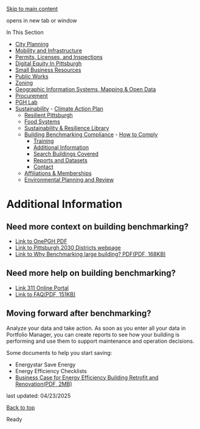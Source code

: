 [Skip to main content](https://www.pittsburghpa.gov/Business-Development/Sustainability/Building-Benchmarking-Compliance/Additional-Information#main-content)

opens in new tab or window

In This Section

- [City Planning](https://www.pittsburghpa.gov/Business-Development/City-Planning)
- [Mobility and Infrastructure](https://www.pittsburghpa.gov/Business-Development/Mobility-and-Infrastructure)
- [Permits, Licenses, and Inspections](https://www.pittsburghpa.gov/Business-Development/Permits-Licenses-and-Inspections)
- [Digital Equity In Pittsburgh](https://www.pittsburghpa.gov/Business-Development/Digital-Equity-In-Pittsburgh)
- [Small Business Resources](https://www.pittsburghpa.gov/Business-Development/Small-Business-Resources)
- [Public Works](https://www.pittsburghpa.gov/Business-Development/Public-Works)
- [Zoning](https://www.pittsburghpa.gov/Business-Development/Zoning)
- [Geographic Information Systems, Mapping & Open Data](https://www.pittsburghpa.gov/Business-Development/Geographic-Information-Systems-Mapping-Open-Data)
- [Procurement](https://www.pittsburghpa.gov/Business-Development/Procurement)
- [PGH Lab](https://www.pittsburghpa.gov/Business-Development/PGH-Lab)
- [Sustainability](https://www.pittsburghpa.gov/Business-Development/Sustainability)  - [Climate Action Plan](https://www.pittsburghpa.gov/Business-Development/Sustainability/Climate-Action-Plan)
  - [Resilient Pittsburgh](https://www.pittsburghpa.gov/Business-Development/Sustainability/Resilient-Pittsburgh)
  - [Food Systems](https://www.pittsburghpa.gov/Business-Development/Sustainability/Food-Systems)
  - [Sustainability & Resilience Library](https://www.pittsburghpa.gov/Business-Development/Sustainability/Sustainability-Resilience-Library)
  - [Building Benchmarking Compliance](https://www.pittsburghpa.gov/Business-Development/Sustainability/Building-Benchmarking-Compliance)    - [How to Comply](https://www.pittsburghpa.gov/Business-Development/Sustainability/Building-Benchmarking-Compliance/How-to-Comply)
    - [Training](https://www.pittsburghpa.gov/Business-Development/Sustainability/Building-Benchmarking-Compliance/Training)
    - [Additional Information](https://www.pittsburghpa.gov/Business-Development/Sustainability/Building-Benchmarking-Compliance/Additional-Information)
    - [Search Buildings Covered](https://www.pittsburghpa.gov/Business-Development/Sustainability/Building-Benchmarking-Compliance/Search-Buildings-Covered)
    - [Reports and Datasets](https://www.pittsburghpa.gov/Business-Development/Sustainability/Building-Benchmarking-Compliance/Reports-and-Datasets)
    - [Contact](https://www.pittsburghpa.gov/Business-Development/Sustainability/Building-Benchmarking-Compliance/Contact)
  - [Affiliations & Memberships](https://www.pittsburghpa.gov/Business-Development/Sustainability/Affiliations-Memberships)
  - [Environmental Planning and Review](https://www.pittsburghpa.gov/Business-Development/Sustainability/Environmental-Planning-and-Review)

# Additional Information

## Need more context on building benchmarking?

- [Link to OnePGH PDF](https://www.pittsburghpa.gov/files/assets/city/v/1/dcp/documents/8300_onepgh_resilience_strategy.pdf)
- [Link to Pittsburgh 2030 Districts webpage](https://www.2030districts.org/pittsburgh)
- [Link to Why Benchmarking large building? PDF(PDF, 168KB)](https://www.pittsburghpa.gov/files/assets/city/v/1/dcp/documents/2143_cep-benchmarking-frequently-asked-questions-2016final.pdf)

## Need more help on building benchmarking?

- [Link 311 Online Portal](https://www.pittsburghpa.gov/Resident-Services/311)
- [Link to FAQ(PDF, 151KB)](https://www.pittsburghpa.gov/files/assets/city/v/1/dcp/documents/1283_faq-building-benchmarking.pdf)

## Moving forward after benchmarking?

Analyze your data and take action. As soon as you enter all your data in Portfolio Manager, you can create reports to see how your building is performing and use them to support maintenance and operation decisions.

Some documents to help you start saving:

- Energystar Save Energy
- Energy Efficiency Checklists
- [Business Case for Energy Efficiency Building Retrofit and Renovation(PDF, 2MB)](https://www.pittsburghpa.gov/files/assets/city/v/1/dcp/documents/business_case_for_energy_efficiency_retrofit_renovation_smr_2011.pdf)

last updated: 04/23/2025

[Back to top](https://www.pittsburghpa.gov/Business-Development/Sustainability/Building-Benchmarking-Compliance/Additional-Information#body-top)

Ready
